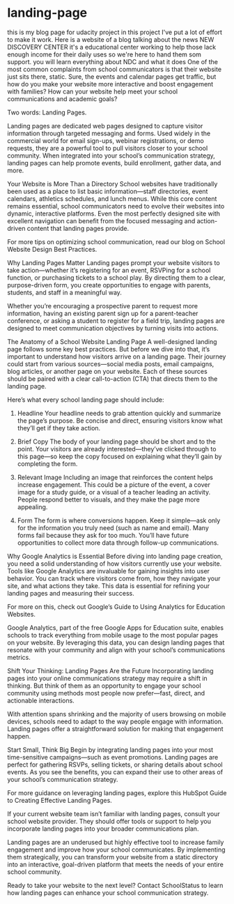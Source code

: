 # landing-page
this is my blog page for udacity project
in this project I've put a lot of effort to make it work.
  Here is a website of a blog talking about the news NEW DISCOVERY CENTER it's a educational center working to help those lack enough income for their daily uses so we're here to hand them som support.
  you will learn everything about NDC and what it does
One of the most common complaints from school communicators is that their website just sits there, static. Sure, the events and calendar pages get traffic, but how do you make your website more interactive and boost engagement with families? How can your website help meet your school communications and academic goals?

Two words: Landing Pages.

Landing pages are dedicated web pages designed to capture visitor information through targeted messaging and forms. Used widely in the commercial world for email sign-ups, webinar registrations, or demo requests, they are a powerful tool to pull visitors closer to your school community. When integrated into your school’s communication strategy, landing pages can help promote events, build enrollment, gather data, and more.

Your Website is More Than a Directory
School websites have traditionally been used as a place to list basic information—staff directories, event calendars, athletics schedules, and lunch menus. While this core content remains essential, school communicators need to evolve their websites into dynamic, interactive platforms. Even the most perfectly designed site with excellent navigation can benefit from the focused messaging and action-driven content that landing pages provide.

For more tips on optimizing school communication, read our blog on School Website Design Best Practices.

Why Landing Pages Matter
Landing pages prompt your website visitors to take action—whether it’s registering for an event, RSVPing for a school function, or purchasing tickets to a school play. By directing them to a clear, purpose-driven form, you create opportunities to engage with parents, students, and staff in a meaningful way.

Whether you’re encouraging a prospective parent to request more information, having an existing parent sign up for a parent-teacher conference, or asking a student to register for a field trip, landing pages are designed to meet communication objectives by turning visits into actions.

The Anatomy of a School Website Landing Page
A well-designed landing page follows some key best practices. But before we dive into that, it’s important to understand how visitors arrive on a landing page. Their journey could start from various sources—social media posts, email campaigns, blog articles, or another page on your website. Each of these sources should be paired with a clear call-to-action (CTA) that directs them to the landing page.

Here’s what every school landing page should include:

1. Headline
Your headline needs to grab attention quickly and summarize the page’s purpose. Be concise and direct, ensuring visitors know what they’ll get if they take action.

2. Brief Copy
The body of your landing page should be short and to the point. Your visitors are already interested—they’ve clicked through to this page—so keep the copy focused on explaining what they’ll gain by completing the form.

3. Relevant Image
Including an image that reinforces the content helps increase engagement. This could be a picture of the event, a cover image for a study guide, or a visual of a teacher leading an activity. People respond better to visuals, and they make the page more appealing.

4. Form
The form is where conversions happen. Keep it simple—ask only for the information you truly need (such as name and email). Many forms fail because they ask for too much. You’ll have future opportunities to collect more data through follow-up communications.

Why Google Analytics is Essential
Before diving into landing page creation, you need a solid understanding of how visitors currently use your website. Tools like Google Analytics are invaluable for gaining insights into user behavior. You can track where visitors come from, how they navigate your site, and what actions they take. This data is essential for refining your landing pages and measuring their success.

For more on this, check out Google’s Guide to Using Analytics for Education Websites.

Google Analytics, part of the free Google Apps for Education suite, enables schools to track everything from mobile usage to the most popular pages on your website. By leveraging this data, you can design landing pages that resonate with your community and align with your school’s communications metrics.

Shift Your Thinking: Landing Pages Are the Future
Incorporating landing pages into your online communications strategy may require a shift in thinking. But think of them as an opportunity to engage your school community using methods most people now prefer—fast, direct, and actionable interactions.

With attention spans shrinking and the majority of users browsing on mobile devices, schools need to adapt to the way people engage with information. Landing pages offer a straightforward solution for making that engagement happen.

Start Small, Think Big
Begin by integrating landing pages into your most time-sensitive campaigns—such as event promotions. Landing pages are perfect for gathering RSVPs, selling tickets, or sharing details about school events. As you see the benefits, you can expand their use to other areas of your school’s communication strategy.

For more guidance on leveraging landing pages, explore this HubSpot Guide to Creating Effective Landing Pages.

If your current website team isn’t familiar with landing pages, consult your school website provider. They should offer tools or support to help you incorporate landing pages into your broader communications plan.

Landing pages are an underused but highly effective tool to increase family engagement and improve how your school communicates. By implementing them strategically, you can transform your website from a static directory into an interactive, goal-driven platform that meets the needs of your entire school community.

Ready to take your website to the next level? Contact SchoolStatus to learn how landing pages can enhance your school communication strategy.